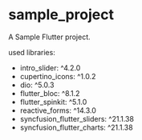 # sample_project

A Sample Flutter project.

used libraries:
- intro_slider: ^4.2.0
- cupertino_icons: ^1.0.2
- dio: ^5.0.3
- flutter_bloc: ^8.1.2
- flutter_spinkit: ^5.1.0
- reactive_forms: ^14.3.0
- syncfusion_flutter_sliders: ^21.1.38
- syncfusion_flutter_charts: ^21.1.38
